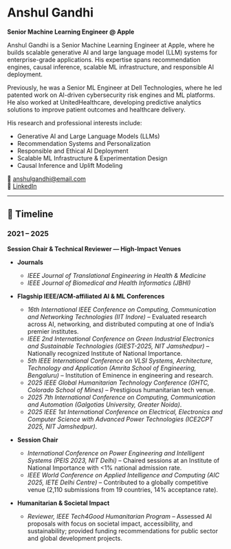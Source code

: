 # Anshul Gandhi  
**Senior Machine Learning Engineer @ Apple**

Anshul Gandhi is a Senior Machine Learning Engineer at Apple, where he builds scalable generative AI and large language model (LLM) systems for enterprise-grade applications. His expertise spans recommendation engines, causal inference, scalable ML infrastructure, and responsible AI deployment.  

Previously, he was a Senior ML Engineer at Dell Technologies, where he led patented work on AI-driven cybersecurity risk engines and ML platforms. He also worked at UnitedHealthcare, developing predictive analytics solutions to improve patient outcomes and healthcare delivery.  

His research and professional interests include:  
- Generative AI and Large Language Models (LLMs)  
- Recommendation Systems and Personalization  
- Responsible and Ethical AI Deployment  
- Scalable ML Infrastructure & Experimentation Design  
- Causal Inference and Uplift Modeling  

📧 anshulgandhi@email.com  
🔗 [LinkedIn](https://www.linkedin.com/in/anshul-gandhi/)  

---

## 📅 Timeline

### 2021 – 2025  
**Session Chair & Technical Reviewer — High-Impact Venues**

- **Journals**
  - *IEEE Journal of Translational Engineering in Health & Medicine*  
  - *IEEE Journal of Biomedical and Health Informatics (JBHI)*  

- **Flagship IEEE/ACM-affiliated AI & ML Conferences**  
  - *16th International IEEE Conference on Computing, Communication and Networking Technologies (IIT Indore)* – Evaluated research across AI, networking, and distributed computing at one of India’s premier institutes.  
  - *IEEE 2nd International Conference on Green Industrial Electronics and Sustainable Technologies (GIEST-2025, NIT Jamshedpur)* – Nationally recognized Institute of National Importance.  
  - *5th IEEE International Conference on VLSI Systems, Architecture, Technology and Application (Amrita School of Engineering, Bengaluru)* – Institution of Eminence in engineering and research.  
  - *2025 IEEE Global Humanitarian Technology Conference (GHTC, Colorado School of Mines)* – Prestigious humanitarian tech venue.  
  - *2025 7th International Conference on Computing, Communication and Automation (Galgotias University, Greater Noida)*.  
  - *2025 IEEE 1st International Conference on Electrical, Electronics and Computer Science with Advanced Power Technologies (ICE2CPT 2025, NIT Jamshedpur)*.  

- **Session Chair**
  - *International Conference on Power Engineering and Intelligent Systems (PEIS 2023, NIT Delhi)* – Chaired sessions at an Institute of National Importance with <1% national admission rate.  
  - *IEEE World Conference on Applied Intelligence and Computing (AIC 2025, IETE Delhi Centre)* – Contributed to a globally competitive venue (2,110 submissions from 19 countries, 14% acceptance rate).  

- **Humanitarian & Societal Impact**
  - *Reviewer, IEEE Tech4Good Humanitarian Program* – Assessed AI proposals with focus on societal impact, accessibility, and sustainability; provided funding recommendations for public sector and global development projects.  
